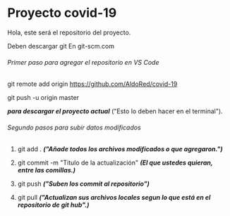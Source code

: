 # Proyecto covid-19

Hola, este será el repositorio del proyecto.

Deben descargar git
En git-scm.com

###### Primer paso para agregar el repositorio en VS Code

git remote add origin https://github.com/AldoRed/covid-19

git push -u origin master

***para descargar el proyecto actual*** ("Esto lo deben hacer en el terminal").



###### Segundo pasos para subir datos modificados

1. git add . ***("Añade todos los archivos modificados o que agregaron.")***

2. git commit -m "Titulo de la actualización" ***(El que ustedes quieran, entre las comillas.)***

3. git push ***("Suben los commit al repositorio")***

4. git pull ***("Actualizan sus archivos locales segun lo que está en el repositorio de git hub".)***
